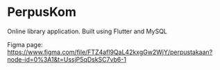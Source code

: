 # PerpusKom

Online library application. Built using Flutter and MySQL

Figma page: https://www.figma.com/file/FTZ4afl9QaL42kxgGw2WjY/perpustakaan?node-id=0%3A1&t=UssjP5qDskSC7vb6-1

